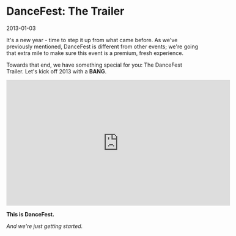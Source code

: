 # DanceFest: The Trailer
2013-01-03

It's a new year - time to step it up from what came before.  As we've previously mentioned, DanceFest is different from other events; we're going that extra mile to make sure this event is a premium, fresh experience.

Towards that end, we have something special for you: The DanceFest Trailer.  Let's kick off 2013 with a **BANG**.

<iframe class="video" style="width: 585px;height: 329px;" src="https://www.youtube.com/embed/dWVIwqOwvoo?rel=0&start=29&showinfo=0&autohide=1&theme=dark&color=white&feature=player_embedded" frameborder="0" allowfullscreen></iframe>

**This is DanceFest.**

*And we're just getting started.*